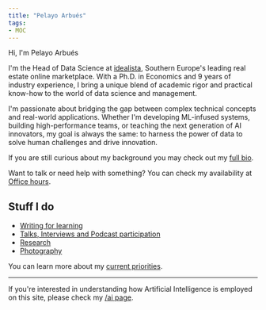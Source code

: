 ```yaml
---
title: "Pelayo Arbués"
tags:
- MOC
---
```


Hi, I'm Pelayo Arbués

I'm the Head of Data Science at [idealista](https://www.idealista.com), Southern Europe's leading real estate online marketplace. With a Ph.D. in Economics and 9 years of industry experience, I bring a unique blend of academic rigor and practical know-how to the world of data science and management.

I'm passionate about bridging the gap between complex technical concepts and real-world applications. Whether I'm developing ML-infused systems, building high-performance teams, or teaching the next generation of AI innovators, my goal is always the same: to harness the power of data to solve human challenges and drive innovation.

If you are still curious about my background you may check out my [full bio](mocs/Bio.md).

Want to talk or need help with something? You can check my availability at [Office hours](notes/Office%20hours.md). 

## Stuff I do

- [Writing for learning](mocs/digital-garden.md)
- [Talks, Interviews and Podcast participation](mocs/moc-public-appearances.md)
- [Research](research/)
- [Photography](photography/index.md)

You can learn more about my [current priorities](mocs/now.md).

---
If you're interested in understanding how Artificial Intelligence is employed on this site, please check my [/ai page](mocs/ai.md).